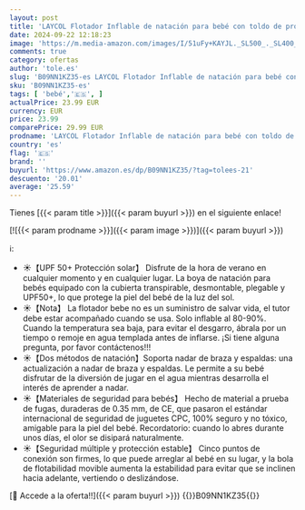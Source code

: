 ```yaml
---
layout: post
title: 'LAYCOL Flotador Inflable de natación para bebé con toldo de protección Solar  antivuelco  para niños de 3 a 36 Meses Azul L '
date: 2024-09-22 12:18:23
image: 'https://m.media-amazon.com/images/I/51uFy+KAYJL._SL500_._SL400_.jpg'
comments: true
category: ofertas
author: 'tole.es'
slug: 'B09NN1KZ35-es LAYCOL Flotador Inflable de natación para bebé con toldo...'
sku: 'B09NN1KZ35-es'
tags: [ 'bebé','🇪🇸', ]
actualPrice: 23.99 EUR
currency: EUR
price: 23.99
comparePrice: 29.99 EUR
prodname: 'LAYCOL Flotador Inflable de natación para bebé con toldo de protección Solar  antivuelco  para niños de 3 a 36 Meses Azul L '
country: 'es'
flag: '🇪🇸'
brand: ''
buyurl: 'https://www.amazon.es/dp/B09NN1KZ35/?tag=tolees-21'
descuento: '20.01'
average: '25.59'
---
```


Tienes [{{< param title >}}]({{< param buyurl >}}) en el siguiente enlace!

[![{{< param prodname >}}]({{< param image >}})]({{< param buyurl >}})

ℹ️:

- ☀【UPF 50+ Protección solar】 Disfrute de la hora de verano en cualquier momento y en cualquier lugar. La boya de natación para bebés equipado con la cubierta transpirable, desmontable, plegable y UPF50+, lo que protege la piel del bebé de la luz del sol.
- ☀【Nota】 La flotador bebe no es un suministro de salvar vida, el tutor debe estar acompañado cuando se usa. Solo inflable al 80-90%. Cuando la temperatura sea baja, para evitar el desgarro, ábrala por un tiempo o remoje en agua templada antes de inflarse. ¡Si tiene alguna pregunta, por favor contáctenos!!!
- ☀【Dos métodos de natación】Soporta nadar de braza y espaldas: una actualización a nadar de braza y espaldas. Le permite a su bebé disfrutar de la diversión de jugar en el agua mientras desarrolla el interés de aprender a nadar.
- ☀【Materiales de seguridad para bebés】 Hecho de material a prueba de fugas, duraderas de 0.35 mm, de CE, que pasaron el estándar internacional de seguridad de juguetes CPC, 100% seguro y no tóxico, amigable para la piel del bebé. Recordatorio: cuando lo abres durante unos días, el olor se disipará naturalmente.
- ☀【Seguridad múltiple y protección estable】 Cinco puntos de conexión son firmes, lo que puede arreglar al bebé en su lugar, y la bola de flotabilidad movible aumenta la estabilidad para evitar que se inclinen hacia adelante, vertiendo o deslizándose.

[🛒 Accede a la oferta!!]({{< param buyurl >}})
{{<world>}}B09NN1KZ35{{</world>}}
